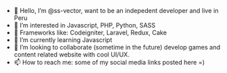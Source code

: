 - 👋 Hello, I’m @ss-vector, want to be an indepedent developer and live in Peru
- 👀 I’m interested in Javascript, PHP, Python, SASS
- :100: Frameworks like: Codeigniter, Laravel, Redux, Cake
- 🌱 I’m currently learning Javascript
- 💞️ I’m looking to collaborate (sometime in the future) develop games and content related website with cool UI/UX.
- 📫 How to reach me: some of my social media links posted here =)

<!---
ss-vector/ss-vector is a ✨ special ✨ repository because its `README.md` (this file) appears on your GitHub profile.
You can click the Preview link to take a look at your changes.
--->
